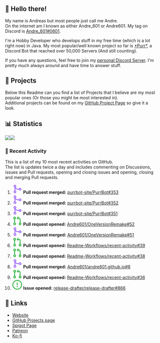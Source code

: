 <!-- Links -->
[andre]: https://discord.bio/p/andre601
[purr]: https://purrbot.site
[discord]: https://discord.gg/6dazXp6
[website]: https://andre601.ch
[github]: https://andre601.ch/projects
[spigot]: https://www.spigotmc.org/resources/authors/56829/
[patreon]: https://patreon.com/andre_601
[ko-fi]: https://ko-fi.com/andre_601

## 👋 Hello there!
My name is Andreas but most people just call me Andre.  
On the internet am I known as either Andre_601 or Andre601. My tag on Discord is [Andre_601#0601][andre].

I'm a Hobby Developer who develops stuff in my free time (which is a lot right now) in Java. My most popular/well known project so far is [\*Purr\*][purr], a Discord Bot that reached over 50,000 Servers (And still counting).

If you have any questions, feel free to join my [personal Discord Server][discord]. I'm pretty much always around and have time to answer stuff.

## 📁 Projects
Below this Readme can you find a list of Projects that I believe are my most popular ones (Or those you might be most interested in).  
Additional projects can be found on my [GitHub Project Page][github] so give it a look.

## 📊 Statistics
<img height="195px" src="https://github-readme-stats.vercel.app/api?username=Andre601&show_icons=true&hide_rank=true&title_color=3498db&bg_color=ffffff00&text_color=718096&disable_animations=true"><img height="195px" src="https://github-readme-stats.vercel.app/api/top-langs?username=Andre601&layout=compact&title_color=3498db&bg_color=ffffff00&text_color=718096">

### 📜 Recent Activity
This is a list of my 10 most recent activities on GitHub.  
The list is updates twice a day and includes commenting on Discussions, issues and Pull requests, opening and closing issues and opening, closing and merging Pull requests.

<!--RECENT_ACTIVITY:last_update-->
<!--RECENT_ACTIVITY:start-->
1. ![pullRequestMerged] **Pull request merged:** [purrbot-site/PurrBot#353](https://github.com/purrbot-site/PurrBot/pull/353)
2. ![pullRequestMerged] **Pull request merged:** [purrbot-site/PurrBot#352](https://github.com/purrbot-site/PurrBot/pull/352)
3. ![pullRequestMerged] **Pull request merged:** [purrbot-site/PurrBot#351](https://github.com/purrbot-site/PurrBot/pull/351)
4. ![pullRequestOpened] **Pull request opened:** [Andre601/OneVersionRemake#52](https://github.com/Andre601/OneVersionRemake/pull/52)
5. ![pullRequestMerged] **Pull request merged:** [Andre601/OneVersionRemake#51](https://github.com/Andre601/OneVersionRemake/pull/51)
6. ![pullRequestOpened] **Pull request opened:** [Readme-Workflows/recent-activity#39](https://github.com/Readme-Workflows/recent-activity/pull/39)
7. ![pullRequestOpened] **Pull request opened:** [Readme-Workflows/recent-activity#38](https://github.com/Readme-Workflows/recent-activity/pull/38)
8. ![pullRequestMerged] **Pull request merged:** [Andre601/andre601.github.io#8](https://github.com/Andre601/andre601.github.io/pull/8)
9. ![pullRequestOpened] **Pull request opened:** [Readme-Workflows/recent-activity#36](https://github.com/Readme-Workflows/recent-activity/pull/36)
10. ![issueOpened] **Issue opened:** [release-drafter/release-drafter#866](https://github.com/release-drafter/release-drafter/issues/866)
<!--RECENT_ACTIVITY:end-->

## 🔗 Links
- [Website]
- [GitHub Projects page][github]
- [Spigot Page][spigot]
- [Patreon]
- [Ko-fi]

<!-- Badges -->
[issueOpened]: https://raw.githubusercontent.com/Andre601/Andre601/master/images/IssueOpened.svg
[issueClosed]: https://raw.githubusercontent.com/Andre601/Andre601/master/images/IssueClosed.svg
[pullRequestOpened]: https://raw.githubusercontent.com/Andre601/Andre601/master/images/PullRequestOpened.svg
[pullRequestClosed]: https://raw.githubusercontent.com/Andre601/Andre601/master/images/PullRequestClosed.svg
[pullRequestMerged]: https://raw.githubusercontent.com/Andre601/Andre601/4dadd89f960758755927537b4108e03eb2d93eba/images/PullRequestMerged.svg
[comment]: https://raw.githubusercontent.com/Andre601/Andre601/master/images/Comment.svg

